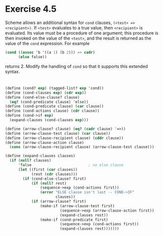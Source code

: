 # Exercise 4.5

Scheme allows an additional syntax for `cond` clauses,
`(<test> => <recipient>)`. If `<test>` evaluates to a true value, then
`<recipient>` is evaluated. Its value must be a procedure of one argument; this
procedure is then invoked on the value of the `<test>`, and the result is
returned as the value of the `cond` expression. For example

```scheme
(cond ((assoc 'b '((a 1) (b 2))) => cadr)
      (else false))
```

returns 2. Modify the handling of `cond` so that it supports this extended
syntax.

#

```scheme
(define (cond? exp) (tagged-list? exp 'cond))
(define (cond-clauses exp) (cdr exp))
(define (cond-else-clause? clause)
  (eq? (cond-predicate clause) 'else))
(define (cond-predicate clause) (car clause))
(define (cond-actions clause) (cdr clause))
(define (cond->if exp)
  (expand-clauses (cond-clauses exp)))

(define (arrow-clause? clause) (eq? (cadr clause) '=>))
(define (arrow-clause-test clause) (car clause))
(define (arrow-clause-recipient clause) (cddr clause))
(define (arrow-clause-action clause)
  (cons (arrow-clause-recipient clause) (arrow-clause-test clause)))

(define (expand-clauses clauses)
  (if (null? clauses)
      'false                          ; no else clause
      (let ((first (car clauses))
            (rest (cdr clauses)))
        (if (cond-else-clause? first)
            (if (null? rest)
                (sequence->exp (cond-actions first))
                (error "ELSE clause isn't last -- COND->IF"
                       clauses))
            (if (arrow-clause? first)
                (make-if (arrow-clause-test first)
                         (sequence->exp (arrow-clause-action first))
                         (expand-clauses rest))
                (make-if (cond-predicate first)
                         (sequence->exp (cond-actions first))
                         (expand-clauses rest)))))))
```
